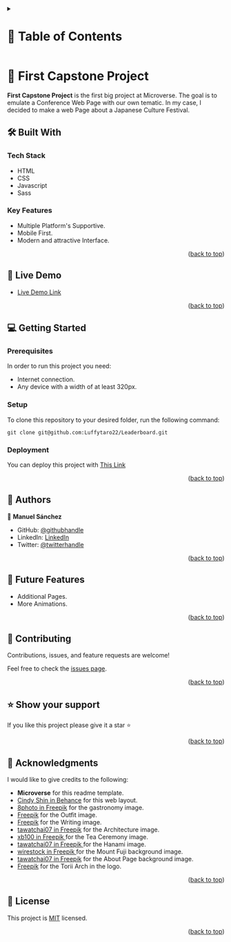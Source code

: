 <a id="readme-top"></a>

<!-- TABLE OF CONTENTS -->

<details>
  <summary><h1>📗 Table of Contents</h1></summary>
  <ul>
    <li><a href="#about-project">📖 About the Project</a>
      <ul>
        <li><a href="#built-with">🛠 Built With</a></li>
        <li><a href="#tech-stack">Tech Stack</a></li>
        <li><a href="#key-features">Key Features</a></li>
      </ul>
    </li>
    <li><a href="#live-demo">🚀 Live Demo</a></li>
    <li><a href="#getting-started">💻 Getting Started</a>
      <ul>
        <li><a href="#setup">Setup</a></li>
        <li><a href="#prerequisites">Prerequisites</a></li>
        <li><a href="#install">Install</a></li>
        <li><a href="#usage">Usage</a></li>
        <li><a href="#run-tests">Run tests</a></li>
        <li><a href="#deployment">Deployment</a></li>
      </ul>
    </li>
    <li><a href="#authors">👥 Authors</a></li>
    <li><a href="#future-features">🔭 Future Features</a></li>
    <li><a href="#contributing">🤝 Contributing</a></li>
    <li><a href="#support">⭐️ Show your support</a></li>
    <li><a href="#acknowledgements">🙏 Acknowledgements</a></li>
    <li><a href="#license">📝 License</a></li>
  </ul>
</details>

<!-- PROJECT DESCRIPTION -->

# 📖 First Capstone Project <a id="about-project"></a>

**First Capstone Project** is the first big project at Microverse. The goal is to emulate a Conference Web Page with our own tematic. In my case, I decided to make a web Page about a Japanese Culture Festival.

## 🛠 Built With <a id="built-with"></a>

### Tech Stack

* HTML
* CSS
* Javascript
* Sass

<!-- Features -->

### Key Features
* Multiple Platform's Supportive.
* Mobile First.
* Modern and attractive Interface.
<p align="right">(<a href="#readme-top">back to top</a>)</p>

<!-- LIVE DEMO -->

## 🚀 Live Demo <a id="live-demo"></a>
* [Live Demo Link](https://luffytaro22.github.io/Capstone-Japan/)

<p align="right">(<a href="#readme-top">back to top</a>)</p>

<!-- GETTING STARTED -->

## 💻 Getting Started <a id="getting-started"></a>

### Prerequisites
In order to run this project you need:
* Internet connection.
* Any device with a width of at least 320px.

### Setup
To clone this repository to your desired folder, run the following command: <br>

```
git clone git@github.com:Luffytaro22/Leaderboard.git
```

### Deployment
You can deploy this project with [This Link](https://luffytaro22.github.io/Capstone-Japan/)


<p align="right">(<a href="#readme-top">back to top</a>)</p>

<!-- AUTHORS -->

## 👥 Authors <a id="authors"></a>

👤 **Manuel Sánchez**

- GitHub: [@githubhandle](https://github.com/Luffytaro22)
- LinkedIn: [LinkedIn](https://www.linkedin.com/in/manuel-alejandro-sanchez-sierra-4b358b14a/)
- Twitter: [@twitterhandle](https://twitter.com/Luffytaro_san22)

<p align="right">(<a href="#readme-top">back to top</a>)</p>

<!-- FUTURE FEATURES -->

## 🔭 Future Features <a id="future-features"></a>
* Additional Pages.
* More Animations.
<p align="right">(<a href="#readme-top">back to top</a>)</p>

<!-- CONTRIBUTING -->

## 🤝 Contributing <a id="contributing"></a>

Contributions, issues, and feature requests are welcome!

Feel free to check the [issues page](../../issues/).

<p align="right">(<a href="#readme-top">back to top</a>)</p>

<!-- SUPPORT -->

## ⭐️ Show your support <a id="support"></a>
If you like this project please give it a star ⭐️

<p align="right">(<a href="#readme-top">back to top</a>)</p>

<!-- ACKNOWLEDGEMENTS -->

## 🙏 Acknowledgments <a id="acknowledgements"></a>

I would like to give credits to the following:
* **Microverse** for this readme template.
* <a href="https://www.behance.net/adagio07" target="_blank" rel="noopener">Cindy Shin in Behance</a> for this web layout.
* <a href="https://www.freepik.es/foto-gratis/vista-lateral-roll-salsa-soja-palillos-mano_7727088.htm#query=cocina%20japonesa&position=0&from_view=search&track=ais" target="_blank" rel="noopener">8photo in Freepik</a> for the gastronomy image.
* <a href="https://www.freepik.es/foto-gratis/paraguas-wagasa-japones-ayudado-mujer-joven_30117608.htm#query=ropa%20japonesa&position=20&from_view=search&track=ais" target="_blank" rel="noopener">Freepik</a> for the Outfit image.
* <a href="https://www.freepik.es/foto-gratis/cerca-al-maestro-haciendo-caligrafia-japonesa-llamado-shodo_18677092.htm#query=caligrafia%20japonesa&position=9&from_view=search&track=ais" target="_blank" rel="noopener">Freepik</a> for the Writing image.
* <a href="https://www.freepik.es/foto-gratis/santuario-fushimi-inari-kioto-japon_10695627.htm#query=arquitectura%20japonesa&position=10&from_view=search&track=ais" target="_blank" rel="noopener">tawatchai07 in Freepik</a> for the Architecture image.
* <a href="https://www.freepik.es/foto-gratis/te-agua-marron-fondo-ceramica_1164036.htm#query=te%20japones&position=2&from_view=search&track=ais" target="_blank" rel="noopener">xb100 in Freepik </a> for the Tea Ceremony image.
* <a href="https://www.freepik.es/foto-gratis/flores-cerezo-castillo-himeji-japon_10824398.htm#query=sakura%20japon&position=41&from_view=search&track=ais" target="_blank" rel="noopener">tawatchai07 in Freepik </a> for the Hanami image.
* <a href="https://www.freepik.es/foto-gratis/pagoda-roja-chureito-japon-monte-fuji-detras_8281314.htm#query=japan&position=6&from_view=search&track=sph" target="_blank" rel="noopener">wirestock in Freepik </a> for the Mount Fuji background image.
* <a href="https://www.freepik.es/foto-gratis/pagoda-yasaka-sannen-zaka-street-kyoto-japon_10695381.htm#page=2&query=tokyo&position=29&from_view=search&track=sph">tawatchai07 in Freepik</a> for the About Page background image.
* <a href="https://www.flaticon.es/iconos-gratis/japon" target="_blank" rel="noopener">Freepik</a> for the Torii Arch in the logo.

<p align="right">(<a href="#readme-top">back to top</a>)</p>

<!-- LICENSE -->

## 📝 License <a id="license"></a>

This project is [MIT](./LICENSE) licensed.

<p align="right">(<a href="#readme-top">back to top</a>)</p>


